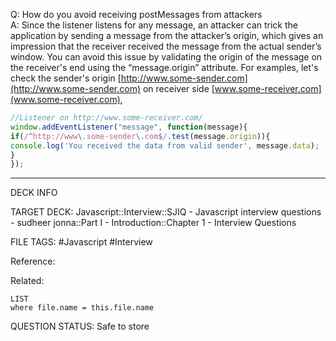 Q: How do you avoid receiving postMessages from attackers  
A: Since the listener listens for any message, an attacker can trick the application by sending a message from the attacker’s origin, which gives an impression that the receiver received the message from the actual sender’s window. You can avoid this issue by validating the origin of the message on the receiver's end using the “message.origin” attribute. For examples, let's check the sender's origin [http://www.some-sender.com](http://www.some-sender.com) on receiver side [www.some-receiver.com](www.some-receiver.com),
```javascript
//Listener on http://www.some-receiver.com/
window.addEventListener("message", function(message){
if(/^http://www\.some-sender\.com$/.test(message.origin)){
console.log('You received the data from valid sender', message.data);
}
});
```
<!--ID: 1693596692892-->

---

DECK INFO

TARGET DECK: Javascript::Interview::SJIQ - Javascript interview questions - sudheer jonna::Part I - Introduction::Chapter 1 - Interview Questions

FILE TAGS: #Javascript #Interview

Reference:

Related:

```dataview
LIST
where file.name = this.file.name
```

QUESTION STATUS: Safe to store